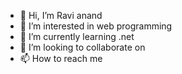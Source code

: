 - 👋 Hi, I’m Ravi anand
- 👀 I’m interested in web programming
- 🌱 I’m currently learning .net
- 💞️ I’m looking to collaborate on 
- 📫 How to reach me 

<!---
huntsman1/huntsman1 is a ✨ special ✨ repository because its `README.md` (this file) appears on your GitHub profile.
You can click the Preview link to take a look at your changes.
--->
